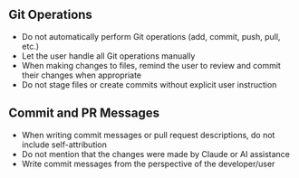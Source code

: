 ## Git Operations

- Do not automatically perform Git operations (add, commit, push, pull, etc.)
- Let the user handle all Git operations manually
- When making changes to files, remind the user to review and commit their changes when appropriate
- Do not stage files or create commits without explicit user instruction

## Commit and PR Messages

- When writing commit messages or pull request descriptions, do not include self-attribution
- Do not mention that the changes were made by Claude or AI assistance
- Write commit messages from the perspective of the developer/user


